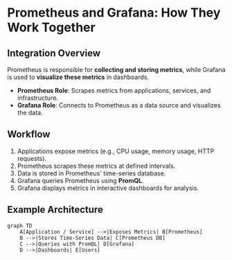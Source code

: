 # Prometheus and Grafana: How They Work Together

## Integration Overview
Prometheus is responsible for **collecting and storing metrics**, while Grafana is used to **visualize these metrics** in dashboards.

- **Prometheus Role**: Scrapes metrics from applications, services, and infrastructure.
- **Grafana Role**: Connects to Prometheus as a data source and visualizes the data.

## Workflow
1. Applications expose metrics (e.g., CPU usage, memory usage, HTTP requests).
2. Prometheus scrapes these metrics at defined intervals.
3. Data is stored in Prometheus' time-series database.
4. Grafana queries Prometheus using **PromQL**.
5. Grafana displays metrics in interactive dashboards for analysis.

## Example Architecture
```mermaid
graph TD
    A[Application / Service] -->|Exposes Metrics| B[Prometheus]
    B -->|Stores Time-Series Data| C[Prometheus DB]
    C -->|Queries with PromQL| D[Grafana]
    D -->|Dashboards| E[Users]
